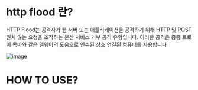 # http flood 란?

HTTP Flood는 공격자가 웹 서버 또는 애플리케이션을 공격하기 위해 HTTP 및 POST 원치 않는 요청을 조작하는 분산 서비스 거부 공격 유형입니다. 이러한 공격은 종종 트로이 목마와 같은 맬웨어의 도움으로 인수된 상호 연결된 컴퓨터를 사용합니다

![image](https://github.com/user-attachments/assets/c3a37c36-ba71-4d75-8547-4579e126ac10)

# HOW TO USE?
